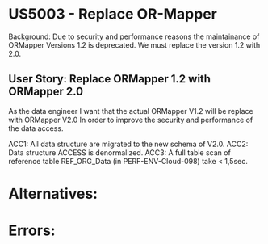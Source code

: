 # US5003 - Replace OR-Mapper
Background: Due to security and performance reasons the maintainance of ORMapper Versions 1.2 is 
deprecated. We must replace the version 1.2 with 2.0. 

## User Story: Replace ORMapper 1.2 with ORMapper 2.0

As the data engineer 
I want that the actual ORMapper V1.2 will be replace with ORMapper V2.0
In order to improve the security and performance of the data access. 

ACC1: All data structure are migrated to the new schema of V2.0.
ACC2: Data structure ACCESS is denormalized.
ACC3: A full table scan of reference table REF_ORG_Data (in PERF-ENV-Cloud-098) take < 1,5sec.

# Alternatives:

# Errors: